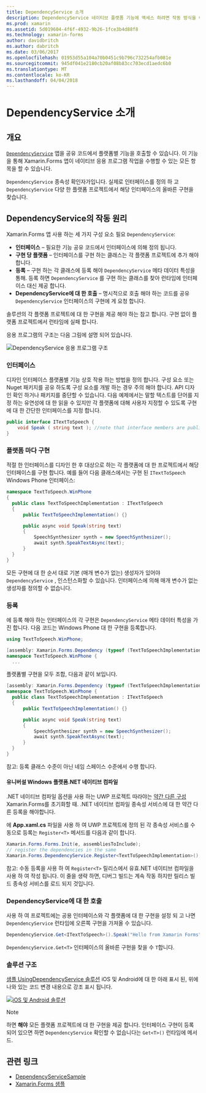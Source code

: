 ```yaml
---
title: DependencyService 소개
description: DependencyService 네이티브 플랫폼 기능에 액세스 하려면 작동 방식을 이해합니다
ms.prod: xamarin
ms.assetid: 5d019604-4f6f-4932-9b26-1fce3b4d88f8
ms.technology: xamarin-forms
author: davidbritch
ms.author: dabritch
ms.date: 03/06/2017
ms.openlocfilehash: 01953d55a104a70b0451c9b796c732254afb081e
ms.sourcegitcommit: 945df041e2180cb20af08b83cc703ecd1aedc6b0
ms.translationtype: MT
ms.contentlocale: ko-KR
ms.lasthandoff: 04/04/2018
---
```

# <a name="introduction-to-dependencyservice"></a>DependencyService 소개

## <a name="overview"></a>개요

[`DependencyService`](https://developer.xamarin.com/api/type/Xamarin.Forms.DependencyService/) 앱을 공유 코드에서 플랫폼별 기능을 호출할 수 있습니다. 이 기능을 통해 Xamarin.Forms 앱이 네이티브 응용 프로그램 작업을 수행할 수 있는 모든 항목을 할 수 있습니다.

`DependencyService` 종속성 확인자가입니다. 실제로 인터페이스를 정의 하 고 `DependencyService` 다양 한 플랫폼 프로젝트에서 해당 인터페이스의 올바른 구현을 찾습니다.

## <a name="how-dependencyservice-works"></a>DependencyService의 작동 원리

Xamarin.Forms 앱 사용 하는 세 가지 구성 요소 필요 `DependencyService`:

- **인터페이스** &ndash; 필요한 기능 공유 코드에서 인터페이스에 의해 정의 됩니다.
- **구현 당 플랫폼** &ndash; 인터페이스를 구현 하는 클래스는 각 플랫폼 프로젝트에 추가 해야 합니다.
- **등록** &ndash; 구현 하는 각 클래스에 등록 해야 `DependencyService` 메타 데이터 특성을 통해. 등록 하면 `DependencyService` 를 구현 하는 클래스를 찾아 런타임에 인터페이스 대신 제공 합니다.
- **DependencyService에 대 한 호출** &ndash; 명시적으로 호출 해야 하는 코드를 공유 `DependencyService` 인터페이스의 구현에 게 요청 합니다.

솔루션의 각 플랫폼 프로젝트에 대 한 구현을 제공 해야 하는 참고 합니다. 구현 없이 플랫폼 프로젝트에서 런타임에 실패 합니다.

응용 프로그램의 구조는 다음 그림에 설명 되어 있습니다.

![](introduction-images/overview-diagram.png "DependencyService 응용 프로그램 구조")

### <a name="interface"></a>인터페이스

디자인 인터페이스 플랫폼별 기능 상호 작용 하는 방법을 정의 합니다. 구성 요소 또는 Nuget 패키지를 공유 하도록 구성 요소를 개발 하는 경우 주의 해야 합니다. API 디자인 확인 하거나 패키지를 중단할 수 있습니다. 다음 예제에서는 말할 텍스트를 단어를 지정 하는 유연성에 대 한 읽을 수 있지만 각 플랫폼에 대해 사용자 지정할 수 있도록 구현에 대 한 간단한 인터페이스를 지정 합니다.

```csharp
public interface ITextToSpeech {
    void Speak ( string text ); //note that interface members are public by default
}
```

### <a name="implementation-per-platform"></a>플랫폼 마다 구현

적절 한 인터페이스를 디자인 한 후 대상으로 하는 각 플랫폼에 대 한 프로젝트에서 해당 인터페이스를 구현 합니다. 예를 들어 다음 클래스에서는 구현 된 `ITextToSpeech` Windows Phone 인터페이스:

```csharp
namespace TextToSpeech.WinPhone
{
  public class TextToSpeechImplementation : ITextToSpeech
  {
      public TextToSpeechImplementation() {}

      public async void Speak(string text)
      {
          SpeechSynthesizer synth = new SpeechSynthesizer();
          await synth.SpeakTextAsync(text);
      }
  }
}
```

모든 구현에 대 한 순서 대로 기본 (매개 변수가 없는) 생성자가 있어야 `DependencyService` , 인스턴스화할 수 있습니다. 인터페이스에 의해 매개 변수가 없는 생성자를 정의할 수 없습니다.

### <a name="registration"></a>등록

에 등록 해야 하는 인터페이스의 각 구현은 `DependencyService` 메타 데이터 특성을 가진 합니다. 다음 코드는 Windows Phone 대 한 구현을 등록합니다.

```csharp
using TextToSpeech.WinPhone;

[assembly: Xamarin.Forms.Dependency (typeof (TextToSpeechImplementation))]
namespace TextToSpeech.WinPhone {
  ...
```

플랫폼별 구현을 모두 조합, 다음과 같이 보입니다.

```csharp
[assembly: Xamarin.Forms.Dependency (typeof (TextToSpeechImplementation))]
namespace TextToSpeech.WinPhone {
  public class TextToSpeechImplementation : ITextToSpeech
  {
      public TextToSpeechImplementation() {}

      public async void Speak(string text)
      {
          SpeechSynthesizer synth = new SpeechSynthesizer();
          await synth.SpeakTextAsync(text);
      }
  }
}
```

참고: 등록 클래스 수준이 아닌 네임 스페이스 수준에서 수행 합니다.

#### <a name="universal-windows-platform-net-native-compilation"></a>유니버설 Windows 플랫폼.NET 네이티브 컴파일

.NET 네이티브 컴파일 옵션을 사용 하는 UWP 프로젝트 따라야는 [약간 다른 구성](~/xamarin-forms/platform/windows/installation/universal.md#target-invocation-exception) Xamarin.Forms를 초기화할 때. .NET 네이티브 컴파일 종속성 서비스에 대 한 약간 다른 등록을 해야합니다.

에 **App.xaml.cs** 파일을 사용 하 여 UWP 프로젝트에 정의 된 각 종속성 서비스를 수동으로 등록는 `Register<T>` 메서드를 다음과 같이 합니다.

```csharp
Xamarin.Forms.Forms.Init(e, assembliesToInclude);
// register the dependencies in the same
Xamarin.Forms.DependencyService.Register<TextToSpeechImplementation>();
```

참고: 수동 등록을 사용 하 여 `Register<T>` 릴리스에서 유효.NET 네이티브 컴파일을 사용 하 여 작성 됩니다. 이 줄을 생략 하면, 디버그 빌드는 계속 작동 하지만 릴리스 빌드 종속성 서비스를 로드 되지 것입니다.

### <a name="call-to-dependencyservice"></a>DependencyService에 대 한 호출

사용 하 여 프로젝트에는 공용 인터페이스와 각 플랫폼에 대 한 구현을 설정 되 고 나면 `DependencyService` 런타임에 오른쪽 구현을 가져올 수 있습니다.

```csharp
DependencyService.Get<ITextToSpeech>().Speak("Hello from Xamarin Forms");
```

`DependencyService.Get<T>` 인터페이스의 올바른 구현을 찾을 수 `T`합니다.

### <a name="solution-structure"></a>솔루션 구조

[샘플 UsingDependencyService 솔루션](https://developer.xamarin.com/samples/UsingDependencyService/) iOS 및 Android에 대 한 아래 표시 된, 위에 나와 있는 코드 변경 내용으로 강조 표시 됩니다.

 [![iOS 및 Android 솔루션](introduction-images/solution-sml.png "DependencyService 샘플 솔루션 구조")](introduction-images/solution.png#lightbox "DependencyService 샘플 솔루션 구조")

> [!NOTE]
> 하면 **해야** 모든 플랫폼 프로젝트에 대 한 구현을 제공 합니다. 인터페이스 구현이 등록 되어 있으면 하면 `DependencyService` 확인할 수 없습니다는 `Get<T>()` 런타임에 메서드.


## <a name="related-links"></a>관련 링크

- [DependencyServiceSample](https://developer.xamarin.com/samples/xamarin-forms/UsingDependencyService/)
- [Xamarin.Forms 샘플](https://developer.xamarin.com/samples/xamarin-forms/all/)
